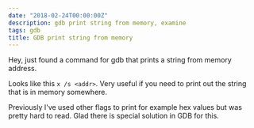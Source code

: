 ```yaml
---
date: "2018-02-24T00:00:00Z"
description: gdb print string from memory, examine
tags: gdb
title: GDB print string from memory
---
```


Hey,
just found a command for gdb that prints a string from memory address.

Looks like this `x /s <addr>`. Very useful if you need to print out the string that is in memory somewhere.

Previously I've used other flags to print for example hex values but was pretty hard to read.
Glad there is special solution in GDB for this.
